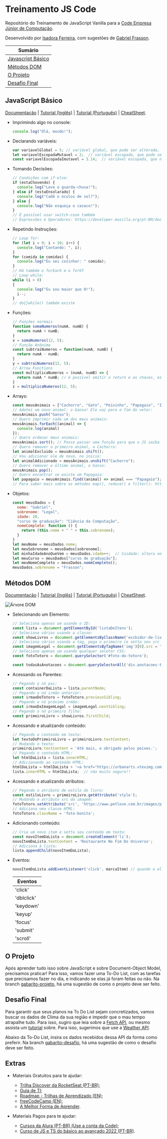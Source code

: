 # Treinamento JS Code

Repositório do Treinamento de JavaScript Vanilla para a [Code Empresa Júnior de Computação](https://codejr.com.br/).

Desenvolvido por [Isadora Ferreira](https://br.linkedin.com/in/isadorafer), com sugestões de [Gabriel Frasson](https://www.linkedin.com/in/gabriel-frasson-costa-bb4678212/).

| Sumário |
|---|
| [Javascript Básico](#javascript-básico) |
| [Métodos DOM](#métodos-dom) |
| [O Projeto](#o-projeto) |
| [Desafio Final](#desafio-final) |

## JavaScript Básico
[Documentação](https://developer.mozilla.org/pt-BR/docs/Learn/JavaScript) | [Tutorial (Inglês)](https://www.youtube.com/watch?v=hdI2bqOjy3c&list=PLillGF-RfqbbnEGy3ROiLWk7JMCuSyQtX&index=1&t=2s) | [Tutorial (Português)](https://app.rocketseat.com.br/discover/course/o-guia-estelar-de-java-script) | [CheatSheet](https://htmlcheatsheet.com/js/).

- Imprimindo algo no console:
  ```js
  console.log("Olá, mundo!");
  ```
- Declarando variáveis:
  ```js
  var variavelGlobal = 5; // variável global, que pode ser alterada, e que está disponível em todo o programa (não usar!)
  let variavelEscopadaMutavel = 2;  // variável escopada, que pode ser mudada
  const variavelEscopadaImutavel = 3.14;  // variável escopada, que não pode ser mudada (diretamente)
  ```
- Tomando Decisões:
  ```js
  // Condições com if-else:
  if (estaChovendo) {
    console.log("Leve o guarda-chuva!");
  } else if (estaEnsolarado) {
    console.log("Cadê o óculos de sol?");
  } else {
    console.log("Não esqueça o casaco!");
  }
  // É possível usar switch-case também
  // Expressões e Operadores: https://developer.mozilla.org/pt-BR/docs/Web/JavaScript/Guide/Expressions_and_operators
  ```
- Repetindo Instruções:
  ```js
  // Loop for:
  for (let i = 0; i < 10; i++) {
    console.log("Contando: ", i);
  }
  for (comida in comidas) {
    console.log("Eu sei cozinhar: " comida);
  }
  // Há também o forEach e o forOf
  // Loop while:
  while (i > 0)
  {
    console.log("Eu sou maior que 0!");
    i--;
  }
  // do{}while() também existe
  ```
- Funções:
  ```js
  // Funções normais
  function somaNumeros(numA, numB) {
    return numA + numB;
  }
  x = somaNumeros(12, 5);
  // Função Anônima
  const subtraiNumeros = function(numA, numB) {
    return numA - numB;
  }
  y = subtraiNumeros(12, 5);
  // Arrow Functions
  const multiplicaNumeros = (numA, numB) => {
    return numA * numB; // é possível omitir o return e as chaves, escrevendo apenas (numA, numB) => numA * numB;
  }
  z = multiplicaNumeros(12, 5);
  ```
- Arrays:
  ```js
  const meusAnimais = ["Cachorro", "Gato", "Peixinho", "Papagaio", "Irmão"];
  // Adotei um novo animal: o Ganso! Ele vai para o fim do vetor:
  meusAnimais.push("Ganso");
  // Quero imprimir cada um dos meus animais:
  meusAnimais.forEach((animal) => {
    console.log(animal)
  });
  // Quero ordenar meus animais:
  meusAnimais.sort(); // Posso passar uma função para que o JS saiba COMO ordenar
  // Quero remover o primeiro animal, o Cachorro:
  let animalExcluido = meusAnimais.shift();
  // Vou adicionar ele de novo, no início:
  let animalAdicionado = meusAnimais.unshift("Cachorro");
  // Quero remover o último animal, o Ganso:
  meusAnimais.pop();
  // Quero encontrar se existe um Papagaio:
  let papagaio = meusAnimais.find((animal) => animal === "Papagaio");
  // Para saber mais sobre os métodos map(), reduce() e filter(): https://www.youtube.com/watch?v=nYRIRZBHQ3s
  ```
- Objetos:
  ```js
  const meusDados = {
    nome: "Gabriel",
    sobrenome: "Legal",
    idade: 20,
    "curso de graduação": "Ciência da Computação",
    nomeCompleto: function () {
      return (this.nome + " " + this.sobrenome);
    }
  }
  let meuNome = meusDados.nome;
  let meuSobrenome = meusDados[sobrenome];
  let minhaIdadeAnoQueVem = meusDados.idade++;  // Cuidado: altera no objeto também
  let meuCurso = meusDados["curso de graduação"];
  let meuNomeCompleto = meusDados.nomeCompleto();
  meusDados.sobrenome = "Frasson";
  ```

## Métodos DOM
[Documentação](https://developer.mozilla.org/pt-BR/docs/Web/API/Document_Object_Model) | [Tutorial (Inglês)](https://www.youtube.com/playlist?list=PLillGF-RfqbYE6Ik_EuXA2iZFcE082B3s) | [Tutorial (Português)](https://www.youtube.com/watch?v=WWZX8RWLxIk&list=PLHz_AreHm4dlsK3Nr9GVvXCbpQyHQl1o1&index=14) | [CheatSheet](https://fundamentals.generalassemb.ly/11_unit/dom-cheatsheet.html).

![Árvore DOM](https://miro.medium.com/max/1200/1*mMmuOhNytgqP7lrU9HPTpw.jpeg)

- Selecionando um Elemento:
  ```js
  // Seleciona apenas um usando o ID:
  const lista = document.getElementById('listaDeItens');
  // Seleciona vários usando a classe:
  const showLivros = document.getElementsByClassName('exibidor-de-livros');
  // Seleciona vários usando a tag, pega o primeiro (e setta seu src para o link):
  const imagemLegal = document.getElementsByTagName('img')[0].src = 'https://cdn2.thecatapi.com/images/A1bByKQDn.jpg';
  // Seleciona apenas um usando qualquer seletor CSS:
  const fotoTotoro = document.querySelector('#foto-do-totoro');

  const todasAsAnotacoes = document.querySelectorAll('div.anotacoes-treinamento div.anotacoes-estudo-proprio');
  ```
- Acessando os Parentes:
  ```js
  // Pegando o nó pai:
  const containerDaLista = lista.parentNode;
  // Pegando o nó irmão anterior:
  const irmaoDoTotoro = fotoTotoro.previousSibling;
  // Pegando o nó próximo irmão:
  const irmaoDaImagemLegal = imagemLegal.nextSibling;
  // Pegando o nó primeiro filho:
  const primeiroLivro = showLivros.firstChild;
  ```
- Acessando e atualizando conteúdo:
  ```js
  // Pegando o conteúdo em texto:
  let textoDoPrimeiroLivro = primeiroLivro.textContent;
  // Mudando o texto:
  primeiroLivro.textContent = 'Até mais, e obrigado pelos peixes.';
  // Pegando o conteúdo HTML:
  let htmlDaLista = lista.innerHTML;
  // Adicionando ao conteúdo HTML:
  htmlDaLista = htmlDaLista + '<a href="https://urbanarts.vteximg.com.br/arquivos/ids/8823801-1000-1000/861592_Ampliada.jpg?v=637561430792700000">Não entre em pânico!</a>';
  lista.innerHTML = htmlDaLista;  // não muito seguro!!
  ```
- Acessando e atualizando atributos:
  ```js
  // Pegando o atributo de estilo do livro:
  const estiloLivro = primeiroLivro.getAttribute('style');
  // Mudando o atributo src da imagem:
  fotoTotoro.setAttribute('src', 'https://www.petlove.com.br/images/products/236680/large/Brinquedo_de_Pel%C3%BAcia_Buddy_Totoro_Kawaii_2645045.jpg?1627759854');
  // Adiciona uma classe HTML:
  fotoTotoro.className = 'foto-bonita';
  ```
- Adicionando conteúdo:
  ```js
  // Cria um novo item e setta seu conteúdo em texto:
  const novoItemDaLista = document.createElement('li');
  novoItemDaLista.textContent = 'Restaurante No Fim Do Universo';
  // Adiciona à lista:
  lista.appendChild(novoItemDaLista);
  ```
- Eventos:
  ```js
  novoItemDaLista.addEventListener('click', marcaItem) // quando o elemento for clicado, é acionada a função marcaItem
  ```
  | Eventos |
  |---|
  | 'click' |
  | 'dblclick' |
  | 'keydown' |
  | 'keyup' |
  | 'focus' |
  | 'submit' |
  | 'scroll' |

## O Projeto
Após aprender tudo isso sobre JavaScript e sobre Document-Object Model, precisamos praticar! Para isso, vamos fazer uma To-Do List, com as tarefas que precisamos fazer no dia, e indicando se elas já foram feitas ou não.
Na branch [gabarito-projeto](), há uma sugestão de como o projeto deve ser feito.

## Desafio Final
Para garantir que seus planos na To Do List sejam concretizados, vamos buscar os dados de Clima da sua região e impedir que o mau tempo atrapalhe tudo.
Para isso, sugiro que leia sobre a [Fetch API](https://developer.mozilla.org/pt-BR/docs/Web/API/Fetch_API), ou mesmo assista um [tutorial](https://www.youtube.com/watch?v=1d5jNmKdwlY) sobre.
Para isso, sugerimos que use a [Weather API](https://openweathermap.org/api).

Abaixo da To-Do List, insira os dados recebidos dessa API da forma como preferir.
Na branch [gabarito-desafio](), há uma sugestão de como o desafio deve ser feito.

## Extras
- Materiais Gratuitos para te ajudar:
  - [Trilha Discover da RocketSeat (PT-BR)](https://app.rocketseat.com.br/discover);
  - [Guia de TI](https://guiadeti.com.br/guia-categorias/cursos-gratuitos/);
  - [Roadmap - Trilhas de Aprendizado (EN)](https://roadmap.sh/);
  - [freeCodeCamp (EN)](https://www.freecodecamp.org/learn);
  - [A Melhor Forma de Aprender](https://www.google.com.br/).

- Materiais Pagos para te ajudar:
  - [Cursos da Alura (PT-BR) (Use a conta da Code)](https://alura.com.br/);
  - [Curso de JS e TS do básico ao avançado 2022 (PT-BR)](https://www.udemy.com/course/curso-de-javascript-moderno-do-basico-ao-avancado/).
